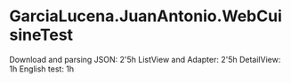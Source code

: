 # GarciaLucena.JuanAntonio.WebCuisineTest

Download and parsing JSON: 2'5h
ListView and Adapter: 2'5h
DetailView: 1h
English test: 1h
